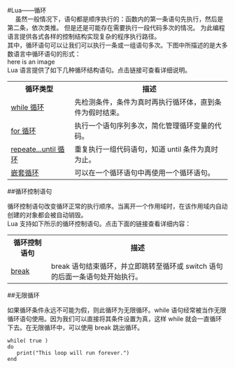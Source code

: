 #Lua——循环  
　
虽然一般情况下，语句都是顺序执行的：函数内的第一条语句先执行，然后是第二条，依次类推。  但是还是可能存在需要执行一段代码多次的情况。
为此编程语言提供各式各样的控制结构实现复杂的程序执行路径。  
其中，循环语句可以让我们可以执行一条或一组语句多次。下图中所描述的是大多数语言中循环语句的形式：  
here is an image  
Lua 语言提供了如下几种循环结构语句。点击链接可查看详细说明。  
<table>
	<tr>
		<th>循环类型</th>
		<th>描述</th>
	</tr>
	<tr>
		<td><a href="">while 循环</a></td>
		<td>先检测条件，条件为真时再执行循环体，直到条件为假时结束。</td>
	</tr>
	<tr>
		<td><a href="">for 循环</a></td>
		<td>执行一个语句序列多次，简化管理循环变量的代码。</td>
	</tr>
		<tr>
		<td><a href="">repeate...until 循环</a></td>
		<td>重复执行一组代码语句，知道 until 条件为真时为止。</td>
	</tr>
	<tr>
		<td><a href="">嵌套循环</a></td>
		<td>可以在一个循环语句中再使用一个循环语句。</td>
	</tr>	
</table>  

##循环控制语句  

循环控制语句改变循环正常的执行顺序。当离开一个作用域时，在该作用域内自动创建的对象都会被自动销毁。  
Lua 支持如下所示的循环控制语句。点击下面的链接查看详细内容：  
<table>
	<tr>
		<th>循环控制语句</th>
		<th>描述</th>
	</tr>
		<tr>
		<td><a href="">break</a></td>
		<td>break 语句结束循环，并立即跳转至循环或 switch 语句的后面一条语句处开始执行。</td>
	</tr>	
</table>

##无限循环  

如果循环条件永远不可能为假，则此循环为无限循环。while 语句经常被当作无限循环语句使用。因为我们可以直接将其条件设置为真，这样 while 就会一直循环下去。在无限循环中，可以使用 break 跳出循环。  

```
while( true )
do
   print("This loop will run forever.")
end
```

